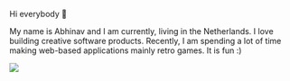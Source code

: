 Hi everybody 👋

My name is Abhinav and I am currently, living in the Netherlands. I love building creative software products. Recently, I am spending a lot of time making web-based applications mainly retro games. It is fun :)

<a href="https://komarev.com/ghpvc/?username=sinhadotabhinav&color=1faa6c&style=flat&label=visits">
    <img src="https://komarev.com/ghpvc/?username=sinhadotabhinav&color=1faa6c&style=flat&label=visits">
</a>
